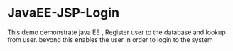 # JavaEE-JSP-Login
This demo demonstrate java EE , Register user to the database and lookup from user. beyond this enables the user in order to login to the system
